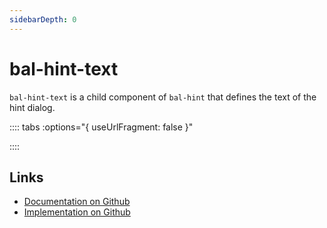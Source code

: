 ```yaml
---
sidebarDepth: 0
---
```



# bal-hint-text

`bal-hint-text` is a child component of `bal-hint` that defines the text of the hint dialog.





:::: tabs :options="{ useUrlFragment: false }"


::::

## Links

* [Documentation on Github](https://github.com/baloise/design-system/blob/master/docs/src/components/components/bal-hint-text.md)
* [Implementation on Github](https://github.com/baloise/design-system/blob/master/packages/components/src/components/bal-hint-text)
